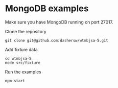 # MongoDB examples

Make sure you have MongoDB running on port 27017.

Clone the repository

```
git clone git@github.com:dashersw/wtmbjsa-5.git
```

Add fixture data

```
cd wtmbjsa-5
node src/fixture
```

Run the examples

```
npm start
```
